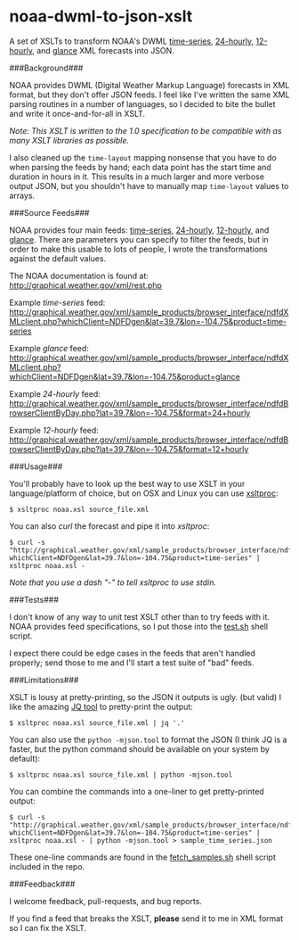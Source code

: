 noaa-dwml-to-json-xslt
======================

A set of XSLTs to transform NOAA's DWML [time-series](http://graphical.weather.gov/xml/DWMLgen/schema/latest_DWML.txt), [24-hourly](http://graphical.weather.gov/xml/DWMLgen/schema/latest_DWMLByDay24hr.txt), [12-hourly](http://graphical.weather.gov/xml/DWMLgen/schema/latest_DWMLByDay12hr.txt), and [glance](http://graphical.weather.gov/xml/DWMLgen/schema/latest_DWML_glance.txt) XML forecasts into JSON.

###Background###

NOAA provides DWML (Digital Weather Markup Language) forecasts in XML format, but they don't offer JSON feeds. I feel like I've written the same XML parsing routines in a number of languages, so I decided to bite the bullet and write it once-and-for-all in XSLT. 

*Note: This XSLT is written to the 1.0 specification to be compatible with as many XSLT libraries as possible.*

I also cleaned up the `time-layout` mapping nonsense that you have to do when parsing the feeds by hand; each data point has the start time and duration in hours in it. This results in a much larger and more verbose output JSON, but you shouldn't have to manually map `time-layout` values to arrays.

###Source Feeds###

NOAA provides four main feeds: [time-series](http://graphical.weather.gov/xml/DWMLgen/schema/latest_DWML.txt), [24-hourly](http://graphical.weather.gov/xml/DWMLgen/schema/latest_DWMLByDay24hr.txt), [12-hourly](http://graphical.weather.gov/xml/DWMLgen/schema/latest_DWMLByDay12hr.txt), and [glance](http://graphical.weather.gov/xml/DWMLgen/schema/latest_DWML_glance.txt). There are parameters you can specify to filter the feeds, but in order to make this usable to lots of people, I wrote the transformations against the default values.

The NOAA documentation is found at: 
http://graphical.weather.gov/xml/rest.php

Example *time-series* feed:
http://graphical.weather.gov/xml/sample_products/browser_interface/ndfdXMLclient.php?whichClient=NDFDgen&lat=39.7&lon=-104.75&product=time-series

Example *glance* feed:
http://graphical.weather.gov/xml/sample_products/browser_interface/ndfdXMLclient.php?whichClient=NDFDgen&lat=39.7&lon=-104.75&product=glance

Example *24-hourly* feed:
http://graphical.weather.gov/xml/sample_products/browser_interface/ndfdBrowserClientByDay.php?lat=39.7&lon=-104.75&format=24+hourly

Example *12-hourly* feed:
http://graphical.weather.gov/xml/sample_products/browser_interface/ndfdBrowserClientByDay.php?lat=39.7&lon=-104.75&format=12+hourly

###Usage###

You'll probably have to look up the best way to use XSLT in your language/platform of choice, but on OSX and Linux you can use [xsltproc](http://xmlsoft.org/XSLT/xsltproc2.html):

    $ xsltproc noaa.xsl source_file.xml

You can also *curl* the forecast and pipe it into *xsltproc*:

    $ curl -s "http://graphical.weather.gov/xml/sample_products/browser_interface/ndfdXMLclient.php?whichClient=NDFDgen&lat=39.7&lon=-104.75&product=time-series" | xsltproc noaa.xsl -

*Note that you use a dash "-" to tell xsltproc to use stdin.*

###Tests###

I don't know of any way to unit test XSLT other than to try feeds with it. NOAA provides feed specifications, so I put those into the [test.sh](../blob/master/test.sh) shell script.

I expect there could be edge cases in the feeds that aren't handled properly; send those to me and I'll start a test suite of "bad" feeds.

###Limitations###

XSLT is lousy at pretty-printing, so the JSON it outputs is ugly. (but valid) I like the amazing [JQ tool](https://github.com/stedolan/jq) to pretty-print the output:

    $ xsltproc noaa.xsl source_file.xml | jq '.'

You can also use the `python -mjson.tool` to format the JSON (I think JQ is a faster, but the python command should be available on your system by default):

    $ xsltproc noaa.xsl source_file.xml | python -mjson.tool

You can combine the commands into a one-liner to get pretty-printed output:

    $ curl -s "http://graphical.weather.gov/xml/sample_products/browser_interface/ndfdXMLclient.php?whichClient=NDFDgen&lat=39.7&lon=-104.75&product=time-series" | xsltproc noaa.xsl - | python -mjson.tool > sample_time_series.json

These one-line commands are found in the [fetch_samples.sh](../blob/master/fetch_samples.sh) shell script included in the repo.

###Feedback###

I welcome feedback, pull-requests, and bug reports.

If you find a feed that breaks the XSLT, **please** send it to me in XML format so I can fix the XSLT.

